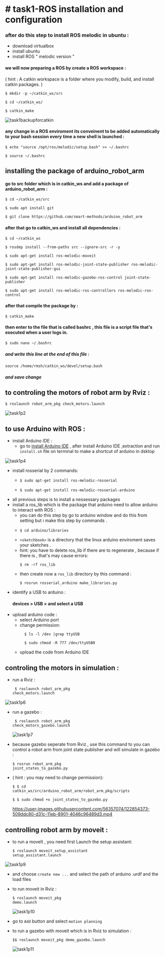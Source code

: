 #  # task1-ROS installation and configuration

### after do this step to install ROS melodic in ubuntu : 
* download virtualbox 
* install ubuntu
* install ROS " melodic version " 


#### we will now preparing a ROS by create a ROS workspace : 
( hint : A catkin workspace is a folder where you modify, build, and install catkin packages. )
<p><code>$ mkdir -p ~/catkin_ws/src</code></p>
<p><code>$ cd ~/catkin_ws/</code></p>
<p><code>$ catkin_make</code></p>

![task1backupforcatkin](https://user-images.githubusercontent.com/56357074/122817274-6097cb00-d2e0-11eb-8f71-b7657a86be21.png)

#### any change in a ROS enviroment its conveinent to be added automatically to your bash session  every time a new shell is launched :

<p><code>$ echo "source /opt/ros/melodic/setup.bash" >> ~/.bashrc</code></p>
<p><code>$ source ~/.bashrc</code></p>

## installing the package of arduino_robot_arm 

####  go to src folder which is in catkin_ws and add a package of arduino_robot_arm :

<p><code>$ cd ~/catkin_ws/src</code></p>
<p><code>$ sudo apt install git</code></p>
<p><code>$ git clone https://github.com/smart-methods/arduino_robot_arm</code></p>

#### after that go to catkin_ws and install all dependencies :

<p><code>$ cd ~/catkin_ws</code></p>
<p><code>$ rosdep install --from-paths src --ignore-src -r -y</code></p>
<p><code>$ sudo apt-get install ros-melodic-moveit</code></p>
<p><code>$ sudo apt-get install ros-melodic-joint-state-publisher ros-melodic-joint-state-publisher-gui</code></p>
<p><code>$ sudo apt-get install ros-melodic-gazebo-ros-control joint-state-publisher</code></p>
<p><code>$ sudo apt-get install ros-melodic-ros-controllers ros-melodic-ros-control</code></p>

#### after that compile the package by :

<p><code>$ catkin_make</code></p>

#### then enter to the file that is called  bashrc , this file is a script file that's executed when a user logs in.

<p><code>$ sudo nano ~/.bashrc</code></p>

##### and write this line at the end of this file :

<p><code>source /home/rmsh/catkin_ws/devel/setup.bash</code></p>

##### and save change 

## to controling the motors of robot arm by Rviz : 

<p><code>$ roslaunch robot_arm_pkg check_motors.launch</code></p>

![task1p2](https://user-images.githubusercontent.com/56357074/122844100-90a79400-d309-11eb-870e-e1602bef5256.png)

## to use Arduino with ROS :

* install Arduino IDE :
  -  go to [install Arduino IDE](https://www.arduino.cc/en/software) , after install Arduino IDE ,extraction and run `install.sh` file on terminal to make a shortcut of arduino in dsktop


![task1p4](https://user-images.githubusercontent.com/56357074/122844631-be410d00-d30a-11eb-8ea0-d68c0c432193.png)

  -  install rosserial by 2 commands: 
     - <p><code>$ sudo apt-get install ros-melodic-rosserial</code></p>
     - <p><code>$ sudo apt-get install ros-melodic<distro>-rosserial-arduino</code></p>
  - all previous steps is to install a nessessary packages
  - install a ros_lib which is the package that arduino need to allow arduino to interact with ROS :
    - you can do this step by go to arduino window and do this from setting but i make this step by commands .
    - <p><code>$ cd arduino<sketchbook>/libraries</code></p>
    -  ` <sketchbook> ` is a directory that the linux arduino enviroment saves your sketches .
    - hint: you have to delete ros_lib if there are to regenerate , because if there is , that's may cause errors:
         <p><code>$ rm -rf ros_lib</code></p>
    - then create now a `ros_lib` directory by this command :
         <p><code>$ rosrun rosserial_arduino make_libraries.py</code></p>
 * identify a USB to arduino : 
      #### devices > USB > and select a USB
 * upload arduino code :
   - select Arduino port
   - change permission:
     <p><code>	$ ls -l /dev |grep ttyUSB</code></p>
     <p><code>	$ sudo chmod -R 777 /dev/ttyUSB0</code></p>
   - upload the code from Arduino IDE

     
## controling the motors in simulation : 
   * run a Rviz : 
          <p><code>	$ roslaunch robot_arm_pkg check_motors.launch</code></p>

![task1p6](https://user-images.githubusercontent.com/56357074/122854091-df5e2980-d31b-11eb-8205-5b2a09fda15b.png)



   * run a gazebo :
             <p><code>	$ roslaunch robot_arm_pkg check_motors_gazebo.launch</code></p>
     
     ![task1p7](https://user-images.githubusercontent.com/56357074/122854125-e8e79180-d31b-11eb-8cdd-34d4418a5ce2.png)

   * because gazebo seperate from Rviz , use this command to you can control a robot arm from joint state publisher and will simulate in gazebo : 
                  <p><code>$ rosrun robot_arm_pkg joint_states_to_gazebo.py</code></p>
   * ( hint : you may need to change permission):
                  <p><code>$ 	$ cd catkin_ws/src/arduino_robot_arm/robot_arm_pkg/scripts</code></p>
                  <p><code>$ 	$ sudo chmod +x joint_states_to_gazebo.py</code></p>
     
     https://user-images.githubusercontent.com/56357074/122854373-509ddc80-d31c-11eb-8901-4046c96489d3.mp4

## controlling robot arm by moveit : 
     
   * to run a moveIt , you need first Launch the setup assistant:
                  <p><code>$ roslaunch moveit_setup_assistant setup_assistant.launch</code></p>
     
     
![task1p9](https://user-images.githubusercontent.com/56357074/122854624-aa060b80-d31c-11eb-906a-128118f33dfd.png)

   * and choose `create new ...` and select the path of arduino .urdf  and the load files 
   * to run moveit in Rviz :
                  <p><code>$ roslaunch moveit_pkg demo.launch</code></p>
     ![task1p10](https://user-images.githubusercontent.com/56357074/122854649-b4280a00-d31c-11eb-85b2-d91044461494.png)


   * go to `Add` button and select `motion planning`
   * to run a gazebo with moveit which is in Rviz to simulation : 
                  <p><code>$$ roslaunch moveit_pkg demo_gazebo.launch</code></p>
     
     
     ![task1p11](https://user-images.githubusercontent.com/56357074/122854675-bbe7ae80-d31c-11eb-8e36-a48f70c69574.png)

 
    
     

